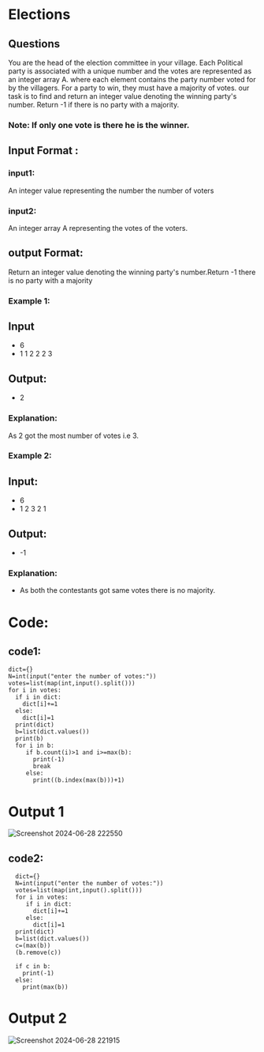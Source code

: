 # Elections

## Questions

You are the head of the election committee in your village. Each Political party is associated 
with a unique number and the votes are represented as an integer array A. where each 
element contains the party number voted for by the villagers. For a party to win, they must 
have a majority of votes. our task is to find and return an integer value denoting the winning 
party's number. Return -1 if there is no party with a majority.

### Note: If only one vote is there he is the winner. 
## Input Format :
### input1:
An integer value representing the number the number of voters 
### input2: 
An integer array A representing the votes of the 
voters. 
## output Format: 
Return an integer value denoting the winning party's number.Return -1 there is no party 
with a majority 
### Example 1:
## Input
- 6 
- 1 1 2 2 2 3
 ## Output:
- 2 
### Explanation:
As 2 got the most number of votes i.e 3. 
### Example 2:
##  Input:
- 6
- 1 2 3 2 1
## Output:
- -1 
### Explanation:
- As both the contestants got same votes there is no majority.

# Code:
## code1:
    dict={}
    N=int(input("enter the number of votes:"))
    votes=list(map(int,input().split()))
    for i in votes:
      if i in dict:
        dict[i]+=1
      else:
        dict[i]=1  
      print(dict)             
      b=list(dict.values())
      print(b)
      for i in b:
         if b.count(i)>1 and i>=max(b):
           print(-1)
           break
         else:
           print((b.index(max(b)))+1)
# Output 1

![Screenshot 2024-06-28 222550](https://github.com/ChaithraDgitub/python-codes/assets/160298555/0ca259e3-5d89-4931-bcdd-52c47d088a80)


## code2:
      dict={}
      N=int(input("enter the number of votes:"))
      votes=list(map(int,input().split()))
      for i in votes:
         if i in dict:
           dict[i]+=1
         else:
           dict[i]=1  
      print(dict) 
      b=list(dict.values())
      c=(max(b))
      (b.remove(c))

      if c in b:
        print(-1)
      else:
        print(max(b)) 
        
 # Output 2
 ![Screenshot 2024-06-28 221915](https://github.com/ChaithraDgitub/python-codes/assets/160298555/60c8a20b-249e-404a-a854-ca2aa337440a)
